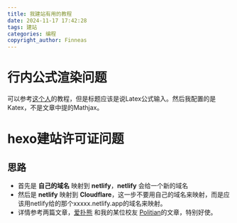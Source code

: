 ```yaml
---
title: 我建站有用的教程
date: 2024-11-17 17:42:28
tags: 建站
categories: 编程
copyright_author: Finneas
---
```


# 行内公式渲染问题

可以参考[这个人](https://nickxu.me/2022/04/17/Hexo-Butterfly-%E5%BB%BA%E7%AB%99%E6%8C%87%E5%8D%97%EF%BC%88%E5%85%AB%EF%BC%89%E4%BD%BF%E7%94%A8-KaTeX-%E6%95%B0%E5%AD%A6%E5%85%AC%E5%BC%8F/)的教程，但是标题应该是说Latex公式输入。然后我配置的是Katex，不是文章中提的Mathjax。

# hexo建站许可证问题
## 思路
- 首先是 **自己的域名** 映射到 **netlify**，**netlify** 会给一个新的域名
- 然后是 **netlify** 映射到 **Cloudflare**，这一步不要用自己的域名来映射，而是应该用netlify给的那个xxxxx.netlify.app的域名来映射。
- 详情参考两篇文章，[爱扑熊](https://blog.cuijiacai.com/blog-building/#post-comment) 和我的某位校友 [Politian](https://politian.cn/posts/my-blog-build-up)的文章，特别好使。